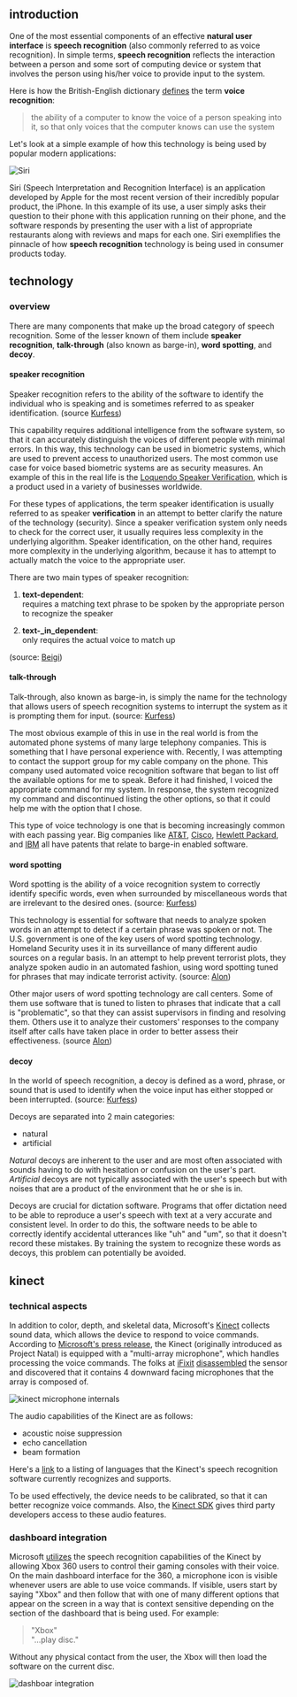 ## introduction

One of the most essential components of an effective **natural user interface** is **speech recognition** (also commonly referred to as voice recognition). In simple terms, **speech recognition** reflects the interaction between a person and some sort of computing device or system that involves the person using his/her voice to provide input to the system.

Here is how the British-English dictionary [defines](http://www.macmillandictionary.com/dictionary/british/voice-recognition) the term **voice recognition**:

> the ability of a computer to know the voice of a person speaking into it, so that only voices that the computer knows can use the system

Let's look at a simple example of how this technology is being used by popular modern applications:

![Siri](http://images.apple.com/iphone/features/images/siri_mean.jpg)

Siri (Speech Interpretation and Recognition Interface) is an application developed by Apple for the most recent version of their incredibly popular product, the iPhone. In this example of its use, a user simply asks their question to their phone with this application running on their phone, and the software responds by presenting the user with a list of appropriate restaurants along with reviews and maps for each one. Siri exemplifies the pinnacle of how **speech recognition** technology is being used in consumer products today.

## technology

### overview

There are many components that make up the broad category of speech recognition. Some of the lesser known of them include **speaker recognition**, **talk-through** (also known as barge-in), **word spotting**, and **decoy**.

#### speaker recognition

Speaker recognition refers to the ability of the software to identify the individual who is speaking and is sometimes referred to as speaker identification. (source [Kurfess](http://users.csc.calpoly.edu/~fkurfess/Courses/486/S12/Slides/486-S12-07-Speech.pdf))

This capability requires additional intelligence from the software system, so that it can accurately distinguish the voices of different people with minimal errors. In this way, this technology can be used in biometric systems, which are used to prevent access to unauthorized users. The most common use case for voice based biometric systems are as security measures. An example of this in the real life is the [Loquendo Speaker Verification](http://www.loquendo.com/en/products/speaker-verification/), which is a product used in a variety of businesses worldwide.

For these types of applications, the term speaker identification is usually referred to as speaker **verification** in an attempt to better clarify the nature of the technology (security). Since a speaker verification system only needs to check for the correct user, it usually requires less complexity in the underlying algorithm. Speaker identification, on the other hand, requires more complexity in the underlying algorithm, because it has to attempt to actually match the voice to the appropriate user.

There are two main types of speaker recognition:

1. **text-dependent**:<br />
requires a matching text phrase to be spoken by the appropriate person to recognize the speaker

2. **text-_in_dependent**:<br />
only requires the actual voice to match up

(source: [Beigi](http://www.intechopen.com/books/biometrics/speaker-recognition))

#### talk-through

Talk-through, also known as barge-in, is simply the name for the technology that allows users of speech recognition systems to interrupt the system as it is prompting them for input. (source: [Kurfess](http://users.csc.calpoly.edu/~fkurfess/Courses/486/S12/Slides/486-S12-07-Speech.pdf))

The most obvious example of this in use in the real world is from the automated phone systems of many large telephony companies. This is something that I have personal experience with. Recently, I was attempting to contact the support group for my cable company on the phone. This company used automated voice recognition software that began to list off the available options for me to speak. Before it had finished, I voiced the appropriate command for my system. In response, the system recognized my command and discontinued listing the other options, so that it could help me with the option that I chose.

This type of voice technology is one that is becoming increasingly common with each passing year. Big companies like [AT&T](http://www.google.com/patents/US6563915), [Cisco](http://www.google.com/patents/US6947895), [Hewlett Packard](http://www.google.com/patents/US20020184031), and [IBM](http://www.google.com/patents/US6418216) all have patents that relate to barge-in enabled software.

#### word spotting

Word spotting is the ability of a voice recognition system to correctly identify specific words, even when surrounded by miscellaneous words that are irrelevant to the desired ones. (source: [Kurfess](http://users.csc.calpoly.edu/~fkurfess/Courses/486/S12/Slides/486-S12-07-Speech.pdf))

This technology is essential for software that needs to analyze spoken words in an attempt to detect if a certain phrase was spoken or not. The U.S. government is one of the key users of word spotting technology. Homeland Security uses it in its surveillance of many different audio sources on a regular basis. In an attempt to help prevent terrorist plots, they analyze spoken audio in an automated fashion, using word spotting tuned for phrases that may indicate terrorist activity. (source: [Alon](http://www.nscspeech.com/pdf/kws-whitepaper.pdf))

Other major users of word spotting technology are call centers. Some of them use software that is tuned to listen to phrases that indicate that a call is "problematic", so that they can assist supervisors in finding and resolving them. Others use it to analyze their customers' responses to the company itself after calls have taken place in order to better assess their effectiveness. (source [Alon](http://www.nscspeech.com/pdf/kws-whitepaper.pdf))

#### decoy

In the world of speech recognition, a decoy is defined as a word, phrase, or sound that is used to identify when the voice input has either stopped or been interrupted. (source: [Kurfess](http://users.csc.calpoly.edu/~fkurfess/Courses/486/S12/Slides/486-S12-07-Speech.pdf))

Decoys are separated into 2 main categories:

  * natural
  * artificial

*Natural* decoys are inherent to the user and are most often associated with sounds having to do with hesitation or confusion on the user's part. *Artificial* decoys are not typically associated with the user's speech but with noises that are a product of the environment that he or she is in.

Decoys are crucial for dictation software. Programs that offer dictation need to be able to reproduce a user's speech with text at a very accurate and consistent level. In order to do this, the software needs to be able to correctly identify accidental utterances like "uh" and "um", so that it doesn't record these mistakes. By training the system to recognize these words as decoys, this problem can potentially be avoided.

## kinect

### technical aspects

In addition to color, depth, and skeletal data, Microsoft's [Kinect](http://www.xbox.com/kinect/) collects sound data, which allows the device to respond to voice commands. According to [Microsoft's press release](http://www.microsoft.com/en-us/news/press/2009/sep09/09-23tgsnatalpr.aspx), the Kinect (originally introduced as Project Natal) is equipped with a "multi-array microphone", which handles processing the voice commands. The folks at [iFixit](http://www.ifixit.com/) [disassembled](http://www.ifixit.com/Teardown/Microsoft-Kinect-Teardown/4066/) the sensor and discovered that it contains 4 downward facing microphones that the array is composed of.

![kinect microphone internals](http://guide-images.ifixit.net/igi/VNIBCIuTyLIAUXqT.medium)

The audio capabilities of the Kinect are as follows:

  * acoustic noise suppression
  * echo cancellation
  * beam formation

Here's a [link](http://support.xbox.com/en-US/kinect/voice/speech-recognition#d7e21da22ba34426bf8f46afc9028e79) to a listing of languages that the Kinect's speech recognition software currently recognizes and supports.

To be used effectively, the device needs to be calibrated, so that it can better recognize voice commands. Also, the [Kinect SDK](http://www.microsoft.com/en-us/kinectforwindows/) gives third party developers access to these audio features.

### dashboard integration

Microsoft [utilizes](http://support.xbox.com/en-US/kinect/voice/speech-recognition) the speech recognition capabilities of the Kinect by allowing Xbox 360 users to control their gaming consoles with their voice. On the main dashboard interface for the 360, a microphone icon is visible whenever users are able to use voice commands. If visible, users start by saying "Xbox" and then follow that with one of many different options that appear on the screen in a way that is context sensitive depending on the section of the dashboard that is being used. For example:

> "Xbox"<br />
> "...play disc."

Without any physical contact from the user, the Xbox will then load the software on the current disc.

![dashboar integration](http://nxeassets.xbox.com/shaxam/0201/6e/42/6e42ae2a-4ed8-4050-b5ea-3804036bdaeb.PNG?v=1#kinect-voice-recognition-m-m.PNG)
